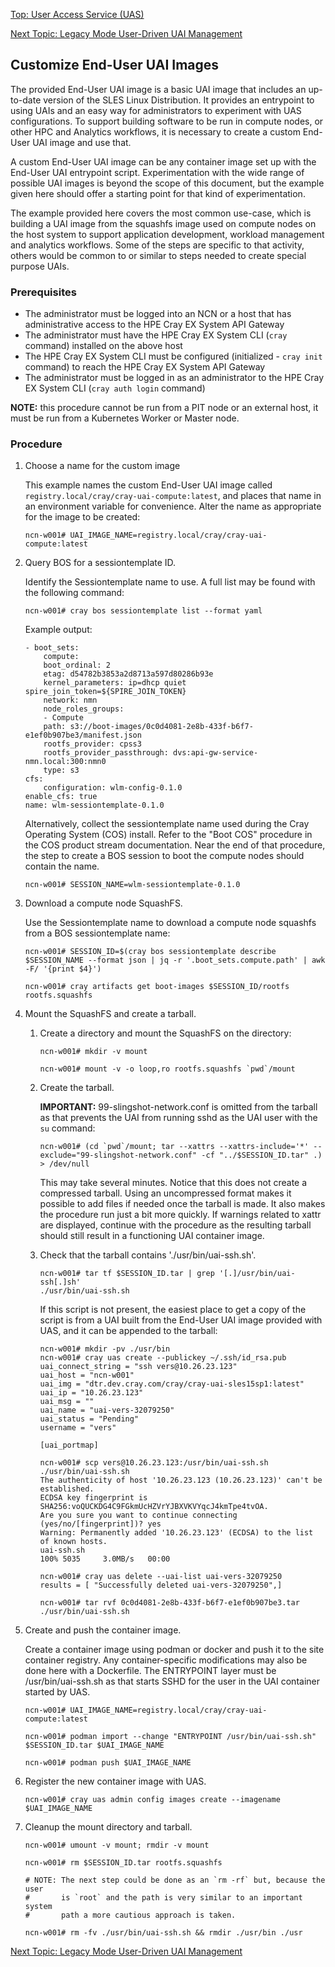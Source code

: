 [Top: User Access Service (UAS)](index.md)

[Next Topic: Legacy Mode User-Driven UAI Management](Legacy_Mode_User-Driven_UAI_Management.md)

## Customize End-User UAI Images

The provided End-User UAI image is a basic UAI image that includes an up-to-date version of the SLES Linux Distribution. It provides an entrypoint to using UAIs and an easy way for administrators to experiment with UAS configurations. To support building software to be run in compute nodes, or other HPC and Analytics workflows, it is necessary to create a custom End-User UAI image and use that.

A custom End-User UAI image can be any container image set up with the End-User UAI entrypoint script. Experimentation with the wide range of possible UAI images is beyond the scope of this document, but the example given here should offer a starting point for that kind of experimentation.

The example provided here covers the most common use-case, which is building a UAI image from the squashfs image used on compute nodes on the host system to support application development, workload management and analytics workflows. Some of the steps are specific to that activity, others would be common to or similar to steps needed to create special purpose UAIs.

### Prerequisites

* The administrator must be logged into an NCN or a host that has administrative access to the HPE Cray EX System API Gateway
* The administrator must have the HPE Cray EX System CLI (`cray` command) installed on the above host
* The HPE Cray EX System CLI must be configured (initialized - `cray init` command) to reach the HPE Cray EX System API Gateway
* The administrator must be logged in as an administrator to the HPE Cray EX System CLI (`cray auth login` command)

**NOTE:** this procedure cannot be run from a PIT node or an external host, it must be run from a Kubernetes Worker or Master node.

### Procedure

1. Choose a name for the custom image

     This example names the custom End-User UAI image called `registry.local/cray/cray-uai-compute:latest`, and places that name in an environment variable for convenience. Alter the name as appropriate for the image to be created:

    ```
    ncn-w001# UAI_IMAGE_NAME=registry.local/cray/cray-uai-compute:latest
    ```

2. Query BOS for a sessiontemplate ID.

    Identify the Sessiontemplate name to use. A full list may be found with the following command:

    ```
    ncn-w001# cray bos sessiontemplate list --format yaml
    ```

    Example output:

    ```
    - boot_sets:
        compute:
        boot_ordinal: 2
        etag: d54782b3853a2d8713a597d80286b93e
        kernel_parameters: ip=dhcp quiet spire_join_token=${SPIRE_JOIN_TOKEN}
        network: nmn
        node_roles_groups:
        - Compute
        path: s3://boot-images/0c0d4081-2e8b-433f-b6f7-e1ef0b907be3/manifest.json
        rootfs_provider: cpss3
        rootfs_provider_passthrough: dvs:api-gw-service-nmn.local:300:nmn0
        type: s3
    cfs:
        configuration: wlm-config-0.1.0
    enable_cfs: true
    name: wlm-sessiontemplate-0.1.0
    ```

    Alternatively, collect the sessiontemplate name used during the Cray Operating System (COS) install. Refer to the "Boot COS" procedure in the COS product stream documentation. Near the end of that procedure, the step to create a BOS session to boot the compute nodes should contain the name.

    ```
    ncn-w001# SESSION_NAME=wlm-sessiontemplate-0.1.0
    ```

3. Download a compute node SquashFS.

    Use the Sessiontemplate name to download a compute node squashfs from a BOS sessiontemplate name:

    ```
    ncn-w001# SESSION_ID=$(cray bos sessiontemplate describe $SESSION_NAME --format json | jq -r '.boot_sets.compute.path' | awk -F/ '{print $4}')

    ncn-w001# cray artifacts get boot-images $SESSION_ID/rootfs rootfs.squashfs
    ```

4. Mount the SquashFS and create a tarball.

    1. Create a directory and mount the SquashFS on the directory:

        ```
        ncn-w001# mkdir -v mount

        ncn-w001# mount -v -o loop,ro rootfs.squashfs `pwd`/mount
        ```

    2. Create the tarball.

        **IMPORTANT:** 99-slingshot-network.conf is omitted from the tarball as that prevents the UAI from running sshd as the UAI user with the `su` command:

        ```
        ncn-w001# (cd `pwd`/mount; tar --xattrs --xattrs-include='*' --exclude="99-slingshot-network.conf" -cf "../$SESSION_ID.tar" .) > /dev/null
        ```

        This may take several minutes. Notice that this does not create a compressed tarball. Using an uncompressed format makes it possible to add files if needed once the tarball is made. It also makes the procedure run just a bit more quickly. If warnings related to xattr are displayed, continue with the procedure as the resulting tarball should still result in a functioning UAI container image.

    3. Check that the tarball contains './usr/bin/uai-ssh.sh'.

        ```
        ncn-w001# tar tf $SESSION_ID.tar | grep '[.]/usr/bin/uai-ssh[.]sh'
        ./usr/bin/uai-ssh.sh
        ```

        If this script is not present, the easiest place to get a copy of the script is from a UAI built from the End-User UAI image provided with UAS, and it can be appended to the tarball:

        ```
        ncn-w001# mkdir -pv ./usr/bin
        ncn-w001# cray uas create --publickey ~/.ssh/id_rsa.pub
        uai_connect_string = "ssh vers@10.26.23.123"
        uai_host = "ncn-w001"
        uai_img = "dtr.dev.cray.com/cray/cray-uai-sles15sp1:latest"
        uai_ip = "10.26.23.123"
        uai_msg = ""
        uai_name = "uai-vers-32079250"
        uai_status = "Pending"
        username = "vers"

        [uai_portmap]

        ncn-w001# scp vers@10.26.23.123:/usr/bin/uai-ssh.sh ./usr/bin/uai-ssh.sh
        The authenticity of host '10.26.23.123 (10.26.23.123)' can't be established.
        ECDSA key fingerprint is SHA256:voQUCKDG4C9FGkmUcHZVrYJBXVKVYqcJ4kmTpe4tvOA.
        Are you sure you want to continue connecting (yes/no/[fingerprint])? yes
        Warning: Permanently added '10.26.23.123' (ECDSA) to the list of known hosts.
        uai-ssh.sh                                                                    100% 5035     3.0MB/s   00:00

        ncn-w001# cray uas delete --uai-list uai-vers-32079250
        results = [ "Successfully deleted uai-vers-32079250",]

        ncn-w001# tar rvf 0c0d4081-2e8b-433f-b6f7-e1ef0b907be3.tar ./usr/bin/uai-ssh.sh
        ```

5. Create and push the container image.

    Create a container image using podman or docker and push it to the site container registry. Any container-specific modifications may also be done here with a Dockerfile. The ENTRYPOINT layer must be /usr/bin/uai-ssh.sh as that starts SSHD for the user in the UAI container started by UAS.

    ```
    ncn-w001# UAI_IMAGE_NAME=registry.local/cray/cray-uai-compute:latest

    ncn-w001# podman import --change "ENTRYPOINT /usr/bin/uai-ssh.sh" $SESSION_ID.tar $UAI_IMAGE_NAME

    ncn-w001# podman push $UAI_IMAGE_NAME
    ```

6. Register the new container image with UAS.

    ```
    ncn-w001# cray uas admin config images create --imagename $UAI_IMAGE_NAME
    ```

7. Cleanup the mount directory and tarball.

    ```
    ncn-w001# umount -v mount; rmdir -v mount

    ncn-w001# rm $SESSION_ID.tar rootfs.squashfs

    # NOTE: The next step could be done as an `rm -rf` but, because the user
    #       is `root` and the path is very similar to an important system
    #       path a more cautious approach is taken.

    ncn-w001# rm -fv ./usr/bin/uai-ssh.sh && rmdir ./usr/bin ./usr
    ```

[Next Topic: Legacy Mode User-Driven UAI Management](Legacy_Mode_User-Driven_UAI_Management.md)
